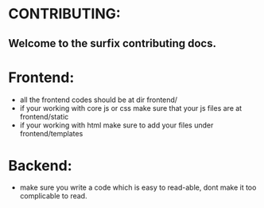 # CONTRIBUTING:
## Welcome to the surfix contributing docs.

# Frontend:
- all the frontend codes should be at dir frontend/
- if your working with core js or css make sure that your js files are at frontend/static
- if your working with html make sure to add your files under frontend/templates

# Backend:
- make sure you write a code which is easy to read-able, dont make it too complicable to read.
